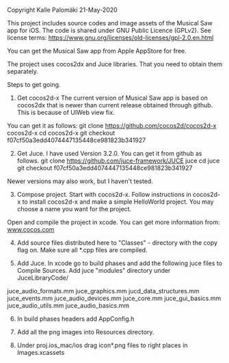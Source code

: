 Copyright Kalle Palomäki 21-May-2020

This project includes source codes and image assets of the Musical Saw app
for iOS. The code is shared under GNU Public Licence (GPLv2). See license
terms:
https://www.gnu.org/licenses/old-licenses/gpl-2.0.en.html

You can get the Musical Saw app from Apple AppStore for free.

The project uses cocos2dx and Juce libraries. That you need to obtain
them separately.

Steps to get going.

1) Get cocos2d-x
The current version of Musical Saw app is based on cocos2dx that is
newer than current release obtained through github. This is because of
UIWeb view fix.

You can get it as follows:
git clone https://github.com/cocos2d/cocos2d-x cocos2d-x
cd cocos2d-x
git checkout f07cf50a3edd4074447135448ce981823b341927 

2) Get Juce. I have used Version 3.2.0. You can get it from github
as follows.
git clone https://github.com/juce-framework/JUCE juce
cd juce
git checkout f07cf50a3edd4074447135448ce981823b341927

Newer versions may also work, but I haven't tested.

3) Compose project. Start with cocos2d-x. Follow instructions in cocos2d-x
to install cocos2d-x and make a simple HelloWorld project. You may choose a
name you want for the project.

Open and compile the project in xcode. You can get more information from:
www.cocos.com

4) Add source files distributed here to "Classes" - directory with the copy
flag on. Make sure all *.cpp files are compiled.

5) Add Juce. In xcode go to build phases and add the following juce files
to Compile Sources. Add juce "modules" directory under JuceLibraryCode/

juce_audio_formats.mm
juce_graphics.mm
jucd_data_structures.mm
juce_events.mm
juce_audio_devices.mm
juce_core.mm
juce_gui_basics.mm
juce_audio_utils.mm
juce_audio_basics.mm

6) In build phases headers add AppConfig.h

7) Add all the png images into Resources directory.

6) Under proj.ios_mac/ios drag icon*.png files to right places in
Images.xcassets